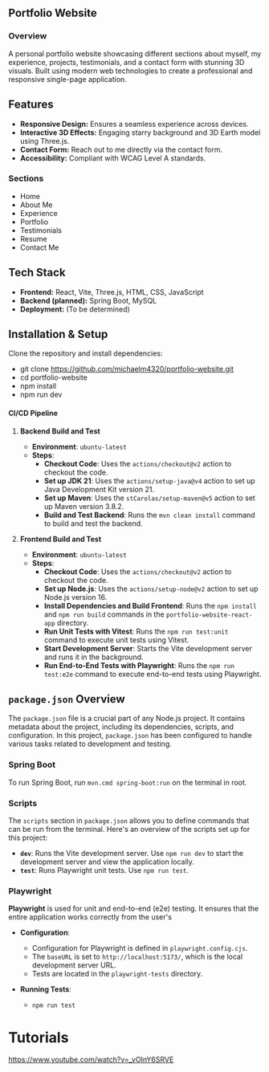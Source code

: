 ## Portfolio Website

### Overview

A personal portfolio website showcasing different sections about myself, my experience, projects, testimonials,
and a contact form with stunning 3D visuals. Built using modern web technologies to create a professional and
responsive single-page application.

## Features

- **Responsive Design:** Ensures a seamless experience across devices.
- **Interactive 3D Effects:** Engaging starry background and 3D Earth model using Three.js.
- **Contact Form:** Reach out to me directly via the contact form.
- **Accessibility:** Compliant with WCAG Level A standards.

### Sections

* Home
* About Me
* Experience
* Portfolio
* Testimonials
* Resume
* Contact Me

## Tech Stack

- **Frontend:** React, Vite, Three.js, HTML, CSS, JavaScript
- **Backend (planned):** Spring Boot, MySQL
- **Deployment:** (To be determined)

## Installation & Setup

Clone the repository and install dependencies:

- git clone https://github.com/michaelm4320/portfolio-website.git
- cd portfolio-website
- npm install
- npm run dev

#### CI/CD Pipeline

1. **Backend Build and Test**
    - **Environment**: `ubuntu-latest`
    - **Steps**:
        - **Checkout Code**: Uses the `actions/checkout@v2` action to checkout the code.
        - **Set up JDK 21**: Uses the `actions/setup-java@v4` action to set up Java Development Kit version 21.
        - **Set up Maven**: Uses the `stCarolas/setup-maven@v5` action to set up Maven version 3.8.2.
        - **Build and Test Backend**: Runs the `mvn clean install` command to build and test the backend.

2. **Frontend Build and Test**
    - **Environment**: `ubuntu-latest`
    - **Steps**:
        - **Checkout Code**: Uses the `actions/checkout@v2` action to checkout the code.
        - **Set up Node.js**: Uses the `actions/setup-node@v2` action to set up Node.js version 16.
        - **Install Dependencies and Build Frontend**: Runs the `npm install` and `npm run build` commands in
          the `portfolio-website-react-app` directory.
        - **Run Unit Tests with Vitest**: Runs the `npm run test:unit` command to execute unit tests using Vitest.
        - **Start Development Server**: Starts the Vite development server and runs it in the background.
        - **Run End-to-End Tests with Playwright**: Runs the `npm run test:e2e` command to execute end-to-end tests
          using Playwright.

## `package.json` Overview

The `package.json` file is a crucial part of any Node.js project. It contains metadata about the project,
including its dependencies, scripts, and configuration. In this project, `package.json` has been configured to
handle various tasks related to development and testing.

### Spring Boot

To run Spring Boot, run `mvn.cmd spring-boot:run` on the terminal in root.

### Scripts

The `scripts` section in `package.json` allows you to define commands that can be run from the terminal.
Here's an overview of the scripts set up for this project:

- **`dev`**: Runs the Vite development server. Use `npm run dev` to start the development server and view the
  application locally.
- **`test`**: Runs Playwright unit tests. Use `npm run test`.

### Playwright

**Playwright** is used for unit and end-to-end (e2e) testing. It ensures that the entire application works correctly
from the
user's

- **Configuration**:
    - Configuration for Playwright is defined in `playwright.config.cjs`.
    - The `baseURL` is set to `http://localhost:5173/`, which is the local development server URL.
    - Tests are located in the `playwright-tests` directory.

- **Running Tests**:
    - `npm run test`

# Tutorials

https://www.youtube.com/watch?v=_vOInY6SRVE